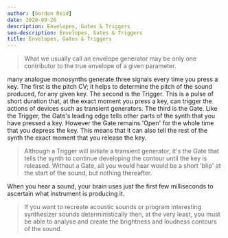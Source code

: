 ```yaml
---
author: [Gordon Reid]
date: 2020-09-26
description: Envelopes, Gates & Triggers
seo-description: Envelopes, Gates & Triggers
title: Envelopes, Gates & Triggers
---
```


> What we usually call an envelope generator may be only one contributor to the true envelope of a given parameter.

many analogue monosynths generate three signals every time you press a key. The first is the pitch CV; it helps to determine the pitch of the sound produced, for any given key. The second is the Trigger. This is a pulse of short duration that, at the exact moment you press a key, can trigger the actions of devices such as transient generators. The third is the Gate. Like the Trigger, the Gate's leading edge tells other parts of the synth that you have pressed a key. However the Gate remains 'Open' for the whole time that you depress the key. This means that it can also tell the rest of the synth the exact moment that you release the key.

> Although a Trigger will initiate a transient generator, it's the Gate that tells the synth to continue developing the contour until the key is released. Without a Gate, all you would hear would be a short 'blip' at the start of the sound, but nothing thereafter.

When you hear a sound, your brain uses just the first few milliseconds to ascertain what instrument is producing it.

> If you want to recreate acoustic sounds or program interesting synthesizer sounds deterministically then, at the very least, you must be able to analyse and create the brightness and loudness contours of the sound.
